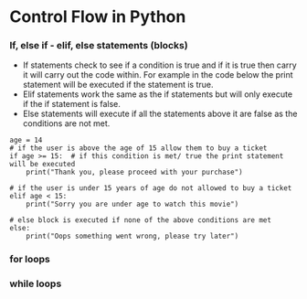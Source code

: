 # Control Flow in Python

### If, else if - elif, else statements (blocks)

- If statements check to see if a condition is true and if it is true then carry it will carry out the code within.
  For example in the code below the print statement will be executed if the statement is true.
- Elif statements work the same as the if statements but will only execute if the if statement is false.
- Else statements will execute if all the statements above it are false as the conditions are not met.

```
age = 14
# if the user is above the age of 15 allow them to buy a ticket
if age >= 15:  # if this condition is met/ true the print statement will be executed
    print("Thank you, please proceed with your purchase")

# if the user is under 15 years of age do not allowed to buy a ticket
elif age < 15:
    print("Sorry you are under age to watch this movie")

# else block is executed if none of the above conditions are met
else:
    print("Oops something went wrong, please try later")

```

### for loops
### while loops
